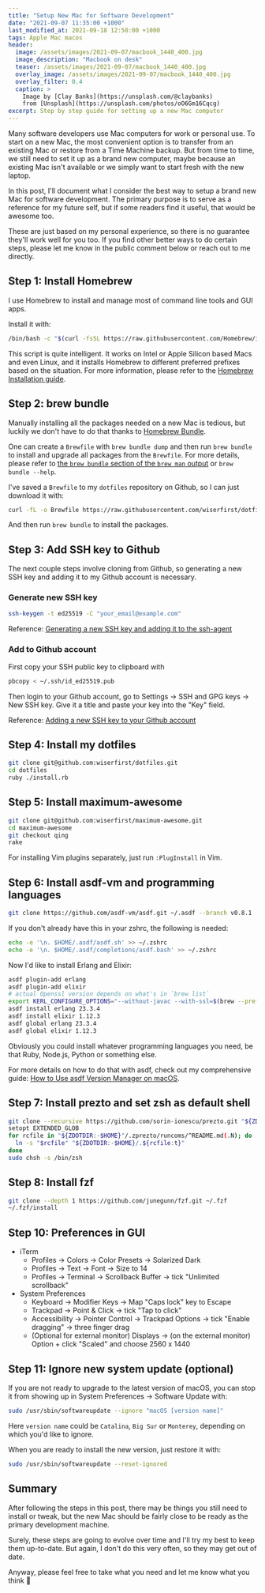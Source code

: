 ```yaml
---
title: "Setup New Mac for Software Development"
date: "2021-09-07 11:35:00 +1000"
last_modified_at: 2021-09-18 12:50:00 +1000
tags: Apple Mac macos
header:
  image: /assets/images/2021-09-07/macbook_1440_400.jpg
  image_description: "Macbook on desk"
  teaser: /assets/images/2021-09-07/macbook_1440_400.jpg
  overlay_image: /assets/images/2021-09-07/macbook_1440_400.jpg
  overlay_filter: 0.4
  caption: >
    Image by [Clay Banks](https://unsplash.com/@claybanks)
    from [Unsplash](https://unsplash.com/photos/oO6Gm16Cqcg)
excerpt: Step by step guide for setting up a new Mac computer
---
```


Many software developers use Mac computers for work or personal use. To start
on a new Mac, the most convenient option is to transfer from an existing Mac or
restore from a Time Machine backup. But from time to time, we still need to set
it up as a brand new computer, maybe because an existing Mac isn't available or
we simply want to start fresh with the new laptop.

In this post, I'll document what I consider the best way to setup a brand new
Mac for software development. The primary purpose is to serve as a reference
for my future self, but if some readers find it useful, that would be awesome
too.

These are just based on my personal experience, so there is no guarantee they'll
work well for you too. If you find other better ways to do certain steps, please
let me know in the public comment below or reach out to me directly.

## Step 1: Install Homebrew

I use Homebrew to install and manage most of command line tools and GUI apps.

Install it with:

```sh
/bin/bash -c "$(curl -fsSL https://raw.githubusercontent.com/Homebrew/install/HEAD/install.sh)"
```

This script is quite intelligent. It works on Intel or Apple Silicon based Macs
and even Linux, and it installs Homebrew to different preferred prefixes based
on the situation. For more information, please refer to the [Homebrew
Installation guide].

## Step 2: brew bundle

Manually installing all the packages needed on a new Mac is tedious, but luckily
we don't have to do that thanks to [Homebrew Bundle].

One can create a `Brewfile` with `brew bundle dump` and then run `brew bundle`
to install and upgrade all packages from the `Brewfile`. For more details,
please refer to [the `brew bundle` section of the `brew man` output][bundle
manpage] or `brew bundle --help`.

I've saved a `Brewfile` to my `dotfiles` repository on Github, so I can just
download it with:

```sh
curl -fL -o Brewfile https://raw.githubusercontent.com/wiserfirst/dotfiles/master/Brewfile
```

And then run `brew bundle` to install the packages.

## Step 3: Add SSH key to Github

The next couple steps involve cloning from Github, so generating a new SSH key
and adding it to my Github account is necessary.

### Generate new SSH key

```sh
ssh-keygen -t ed25519 -C "your_email@example.com"
```

Reference: [Generating a new SSH key and adding it to the ssh-agent][Github
generate SSH key docs]

### Add to Github account

First copy your SSH public key to clipboard with

```sh
pbcopy < ~/.ssh/id_ed25519.pub
```

Then login to your Github account, go to Settings -> SSH and GPG keys -> New SSH
key. Give it a title and paste your key into the "Key" field.

Reference: [Adding a new SSH key to your Github account][Github add SSH key
docs]

## Step 4: Install my dotfiles

```sh
git clone git@github.com:wiserfirst/dotfiles.git
cd dotfiles
ruby ./install.rb
```

## Step 5: Install maximum-awesome

```sh
git clone git@github.com:wiserfirst/maximum-awesome.git
cd maximum-awesome
git checkout qing
rake
```

For installing Vim plugins separately, just run `:PlugInstall` in Vim.

## Step 6: Install asdf-vm and programming languages

```sh
git clone https://github.com/asdf-vm/asdf.git ~/.asdf --branch v0.8.1
```

If you don't already have this in your zshrc, the following is needed:

```sh
echo -e '\n. $HOME/.asdf/asdf.sh' >> ~/.zshrc
echo -e '\n. $HOME/.asdf/completions/asdf.bash' >> ~/.zshrc
```

Now I'd like to install Erlang and Elixir:

```sh
asdf plugin-add erlang
asdf plugin-add elixir
# actual Openssl version depends on what's in `brew list`
export KERL_CONFIGURE_OPTIONS="--without-javac --with-ssl=$(brew --prefix openssl@1.1)"
asdf install erlang 23.3.4
asdf install elixir 1.12.3
asdf global erlang 23.3.4
asdf global elixir 1.12.3
```

Obviously you could install whatever programming languages you need, be that
Ruby, Node.js, Python or something else.

For more details on how to do that with asdf, check out my comprehensive guide:
[How to Use asdf Version Manager on macOS].

## Step 7: Install prezto and set zsh as default shell

```sh
git clone --recursive https://github.com/sorin-ionescu/prezto.git "${ZDOTDIR:-$HOME}/.zprezto"
setopt EXTENDED_GLOB
for rcfile in "${ZDOTDIR:-$HOME}"/.zprezto/runcoms/^README.md(.N); do
  ln -s "$rcfile" "${ZDOTDIR:-$HOME}/.${rcfile:t}"
done
sudo chsh -s /bin/zsh
```

## Step 8: Install fzf

```sh
git clone --depth 1 https://github.com/junegunn/fzf.git ~/.fzf
~/.fzf/install
```

## Step 10: Preferences in GUI

* iTerm
  * Profiles -> Colors -> Color Presets -> Solarized Dark
  * Profiles -> Text -> Font -> Size to 14
  * Profiles -> Terminal -> Scrollback Buffer -> tick "Unlimited scrollback"
* System Preferences
  * Keyboard -> Modifier Keys -> Map "Caps lock" key to Escape
  * Trackpad -> Point & Click -> tick "Tap to click"
  * Accessibility -> Pointer Control -> Trackpad Options -> tick "Enable
      dragging" -> three finger drag
  * (Optional for external monitor) Displays -> (on the external monitor)
      Option + click "Scaled" and choose 2560 x 1440

## Step 11: Ignore new system update (optional)

If you are not ready to upgrade to the latest version of macOS, you can stop it
from showing up in System Preferences -> Software Update with:

```sh
sudo /usr/sbin/softwareupdate --ignore "macOS [version name]"
```

Here `version name` could be `Catalina`, `Big Sur` or `Monterey`, depending on
which you'd like to ignore.

When you are ready to install the new version, just restore it with:

```sh
sudo /usr/sbin/softwareupdate --reset-ignored
```

## Summary

After following the steps in this post, there may be things you still need to
install or tweak, but the new Mac should be fairly close to be ready as the
primary development machine.

Surely, these steps are going to evolve over time and I'll try my best to keep
them up-to-date. But again, I don't do this very often, so they may get out of
date.

Anyway, please feel free to take what you need and let me know what you think
:slightly_smiling_face:

[bundle manpage]: https://docs.brew.sh/Manpage#bundle-subcommand
[Github add SSH key docs]: https://docs.github.com/en/authentication/connecting-to-github-with-ssh/adding-a-new-ssh-key-to-your-github-account
[Github generate SSH key docs]: https://docs.github.com/en/authentication/connecting-to-github-with-ssh/generating-a-new-ssh-key-and-adding-it-to-the-ssh-agent
[Homebrew Bundle]: https://github.com/Homebrew/homebrew-bundle
[Homebrew Installation guide]: https://docs.brew.sh/Installation
[How to Use asdf Version Manager on macOS]: /blog/how-to-use-asdf-on-macos/
